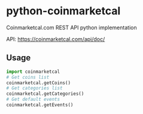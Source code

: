 # python-coinmarketcal
Coinmarketcal.com REST API python implementation

API: https://coinmarketcal.com/api/doc/

## Usage
```python
import coinmarketcal
# Get coins list
coinmarketcal.getCoins()
# Get categories list
coinmarketcal.getCategories()
# Get default events
coinmarketcal.getEvents()
```
